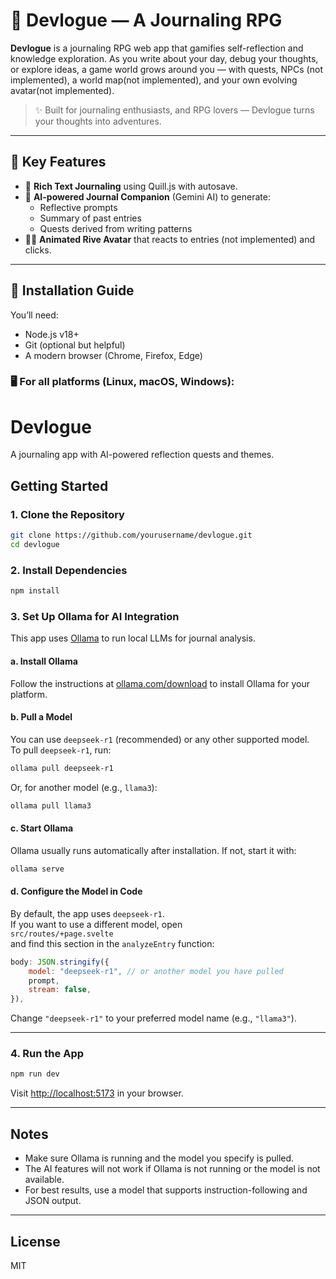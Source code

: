 # 🧠 Devlogue — A Journaling RPG

**Devlogue** is a journaling RPG web app that gamifies self-reflection and knowledge exploration. As you write about your day, debug your thoughts, or explore ideas, a game world grows around you — with quests, NPCs (not implemented), a world map(not implemented), and your own evolving avatar(not implemented).

> ✨ Built for journaling enthusiasts, and RPG lovers — Devlogue turns your thoughts into adventures.

---

## 🧩 Key Features

- 📝 **Rich Text Journaling** using Quill.js with autosave.
- 🤖 **AI-powered Journal Companion** (Gemini AI) to generate:
  - Reflective prompts
  - Summary of past entries
  - Quests derived from writing patterns
- 🧍‍♂️ **Animated Rive Avatar** that reacts to entries (not implemented) and clicks.

---

## 🚀 Installation Guide

You’ll need:

- Node.js v18+
- Git (optional but helpful)
- A modern browser (Chrome, Firefox, Edge)

### 🖥️ For all platforms (Linux, macOS, Windows):

# Devlogue

A journaling app with AI-powered reflection quests and themes.

## Getting Started

### 1. Clone the Repository

```sh
git clone https://github.com/yourusername/devlogue.git
cd devlogue
```

### 2. Install Dependencies

```sh
npm install
```

### 3. Set Up Ollama for AI Integration

This app uses [Ollama](https://ollama.com/) to run local LLMs for journal analysis.

#### a. Install Ollama

Follow the instructions at [ollama.com/download](https://ollama.com/download) to install Ollama for your platform.

#### b. Pull a Model

You can use `deepseek-r1` (recommended) or any other supported model.  
To pull `deepseek-r1`, run:

```sh
ollama pull deepseek-r1
```

Or, for another model (e.g., `llama3`):

```sh
ollama pull llama3
```

#### c. Start Ollama

Ollama usually runs automatically after installation. If not, start it with:

```sh
ollama serve
```

#### d. Configure the Model in Code

By default, the app uses `deepseek-r1`.  
If you want to use a different model, open  
`src/routes/+page.svelte`  
and find this section in the `analyzeEntry` function:

```js
body: JSON.stringify({
    model: "deepseek-r1", // or another model you have pulled
    prompt,
    stream: false,
}),
```

Change `"deepseek-r1"` to your preferred model name (e.g., `"llama3"`).

---

### 4. Run the App

```sh
npm run dev
```

Visit [http://localhost:5173](http://localhost:5173) in your browser.

---

## Notes

- Make sure Ollama is running and the model you specify is pulled.
- The AI features will not work if Ollama is not running or the model is not available.
- For best results, use a model that supports instruction-following and JSON output.

---

## License

MIT

